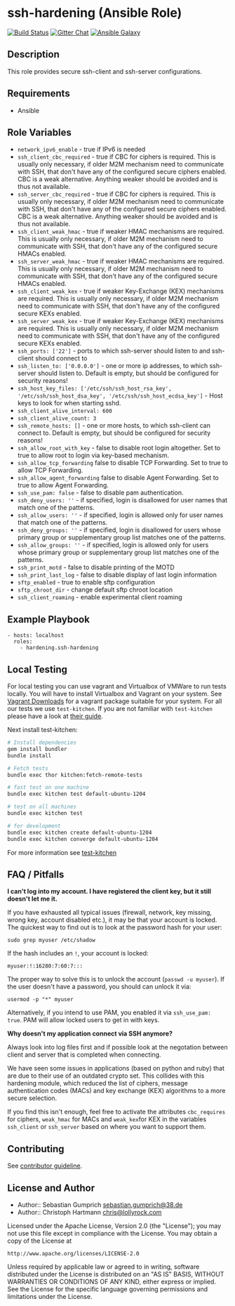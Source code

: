 # ssh-hardening (Ansible Role)

[![Build Status](http://img.shields.io/travis/hardening-io/ansible-ssh-hardening.svg)][1]
[![Gitter Chat](https://badges.gitter.im/Join%20Chat.svg)][2]
[![Ansible Galaxy](https://img.shields.io/badge/galaxy-ssh--hardening-660198.svg)][3]

## Description

This role provides secure ssh-client and ssh-server configurations.

## Requirements

* Ansible

## Role Variables
* ``network_ipv6_enable`` - true if IPv6 is needed
* ``ssh_client_cbc_required`` - true if CBC for ciphers is required. This is usually only necessary, if older M2M mechanism need to communicate with SSH, that don't have any of the configured secure ciphers enabled. CBC is a weak alternative. Anything weaker should be avoided and is thus not available.
* ``ssh_server_cbc_required`` - true if CBC for ciphers is required. This is usually only necessary, if older M2M mechanism need to communicate with SSH, that don't have any of the configured secure ciphers enabled. CBC is a weak alternative. Anything weaker should be avoided and is thus not available.       
* ``ssh_client_weak_hmac`` - true if weaker HMAC mechanisms are required. This is usually only necessary, if older M2M mechanism need to communicate with SSH, that don't have any of the configured secure HMACs enabled.
* ``ssh_server_weak_hmac`` - true if weaker HMAC mechanisms are required. This is usually only necessary, if older M2M mechanism need to communicate with SSH, that don't have any of the configured secure HMACs enabled.
* ``ssh_client_weak_kex`` - true if weaker Key-Exchange (KEX) mechanisms are required. This is usually only necessary, if older M2M mechanism need to communicate with SSH, that don't have any of the configured secure KEXs enabled.
* ``ssh_server_weak_kex`` - true if weaker Key-Exchange (KEX) mechanisms are required. This is usually only necessary, if older M2M mechanism need to communicate with SSH, that don't have any of the configured secure KEXs enabled.
* ``ssh_ports: ['22']`` - ports to which ssh-server should listen to and ssh-client should connect to
* ``ssh_listen_to: ['0.0.0.0']`` - one or more ip addresses, to which ssh-server should listen to. Default is empty, but should be configured for security reasons!
* ``ssh_host_key_files: ['/etc/ssh/ssh_host_rsa_key', '/etc/ssh/ssh_host_dsa_key', '/etc/ssh/ssh_host_ecdsa_key']`` - Host keys to look for when starting sshd.
* ``ssh_client_alive_interval: 600``
* ``ssh_client_alive_count: 3``
* ``ssh_remote_hosts: []`` - one or more hosts, to which ssh-client can connect to. Default is empty, but should be configured for security reasons!
* ``ssh_allow_root_with_key`` - false to disable root login altogether. Set to true to allow root to login via key-based mechanism.
* ``ssh_allow_tcp_forwarding`` false to disable TCP Forwarding. Set to true to allow TCP Forwarding.
* ``ssh_allow_agent_forwarding`` false to disable Agent Forwarding. Set to true to allow Agent Forwarding.
* ``ssh_use_pam: false`` - false to disable pam authentication.
* ``ssh_deny_users: ''`` - if specified, login is disallowed for user names that match one of the patterns.
* ``ssh_allow_users: ''`` - if specified, login is allowed only for user names that match one of the patterns.
* ``ssh_deny_groups: ''`` - if specified, login is disallowed for users whose primary group or supplementary group list matches one of the patterns.
* ``ssh_allow_groups: ''`` - if specified, login is allowed only for users whose primary group or supplementary group list matches one of the patterns.
* ``ssh_print_motd`` - false to disable printing of the MOTD
* ``ssh_print_last_log`` - false to disable display of last login information
* ``sftp_enabled`` - true to enable sftp configuration
* ``sftp_chroot_dir`` - change default sftp chroot location
* ``ssh_client_roaming`` - enable experimental client roaming

## Example Playbook

    - hosts: localhost
      roles:
        - hardening.ssh-hardening

## Local Testing

For local testing you can use vagrant and Virtualbox of VMWare to run tests locally. You will have to install Virtualbox and Vagrant on your system. See [Vagrant Downloads](http://downloads.vagrantup.com/) for a vagrant package suitable for your system. For all our tests we use `test-kitchen`. If you are not familiar with `test-kitchen` please have a look at [their guide](http://kitchen.ci/docs/getting-started).

Next install test-kitchen:

```bash
# Install dependencies
gem install bundler
bundle install

# Fetch tests
bundle exec thor kitchen:fetch-remote-tests

# fast test on one machine
bundle exec kitchen test default-ubuntu-1204

# test on all machines
bundle exec kitchen test

# for development
bundle exec kitchen create default-ubuntu-1204
bundle exec kitchen converge default-ubuntu-1204
```

For more information see [test-kitchen](http://kitchen.ci/docs/getting-started)

## FAQ / Pitfalls

**I can't log into my account. I have registered the client key, but it still doesn't let me it.**

If you have exhausted all typical issues (firewall, network, key missing, wrong key, account disabled etc.), it may be that your account is locked. The quickest way to find out is to look at the password hash for your user:

    sudo grep myuser /etc/shadow

If the hash includes an `!`, your account is locked:

    myuser:!:16280:7:60:7:::

The proper way to solve this is to unlock the account (`passwd -u myuser`). If the user doesn't have a password, you should can unlock it via:

    usermod -p "*" myuser

Alternatively, if you intend to use PAM, you enabled it via `ssh_use_pam: true`. PAM will allow locked users to get in with keys.


**Why doesn't my application connect via SSH anymore?**

Always look into log files first and if possible look at the negotation between client and server that is completed when connecting.

We have seen some issues in applications (based on python and ruby) that are due to their use of an outdated crypto set. This collides with this hardening module, which reduced the list of ciphers, message authentication codes (MACs) and key exchange (KEX) algorithms to a more secure selection.

If you find this isn't enough, feel free to activate the attributes `cbc_requires` for ciphers, `weak_hmac` for MACs and `weak_kex`for KEX in the variables `ssh_client` or `ssh_server` based on where you want to support them.

## Contributing

See [contributor guideline](CONTRIBUTING.md).

## License and Author

* Author:: Sebastian Gumprich <sebastian.gumprich@38.de>
* Author:: Christoph Hartmann <chris@lollyrock.com>

Licensed under the Apache License, Version 2.0 (the "License");
you may not use this file except in compliance with the License.
You may obtain a copy of the License at

    http://www.apache.org/licenses/LICENSE-2.0

Unless required by applicable law or agreed to in writing, software
distributed under the License is distributed on an "AS IS" BASIS,
WITHOUT WARRANTIES OR CONDITIONS OF ANY KIND, either express or implied.
See the License for the specific language governing permissions and
limitations under the License.

[1]: http://travis-ci.org/hardening-io/ansible-ssh-hardening
[2]: https://gitter.im/hardening-io/general
[3]: https://galaxy.ansible.com/list#/roles/4204 
